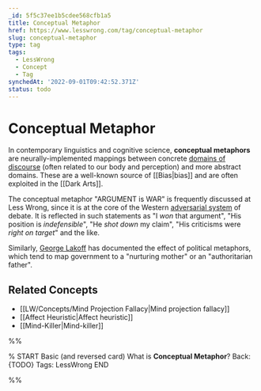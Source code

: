 ```yaml
---
_id: 5f5c37ee1b5cdee568cfb1a5
title: Conceptual Metaphor
href: https://www.lesswrong.com/tag/conceptual-metaphor
slug: conceptual-metaphor
type: tag
tags:
  - LessWrong
  - Concept
  - Tag
synchedAt: '2022-09-01T09:42:52.371Z'
status: todo
---
```


# Conceptual Metaphor

In contemporary linguistics and cognitive science, **conceptual metaphors** are neurally-implemented mappings between concrete [domains of discourse](https://wiki.lesswrong.com/wiki/domain_of_discourse) (often related to our body and perception) and more abstract domains. These are a well-known source of [[Bias|bias]] and are often exploited in the [[Dark Arts]].

The conceptual metaphor "ARGUMENT is WAR" is frequently discussed at Less Wrong, since it is at the core of the Western [adversarial system](https://wiki.lesswrong.com/wiki/adversarial_system) of debate. It is reflected in such statements as "I *won* that argument", "His position is *indefensible*", "He *shot down* my claim", "His criticisms were *right on target*" and the like.

Similarly, [George Lakoff](https://en.wikipedia.org/wiki/George_Lakoff) has documented the effect of political metaphors, which tend to map government to a "nurturing mother" or an "authoritarian father".

## Related Concepts

- [[LW/Concepts/Mind Projection Fallacy|Mind projection fallacy]]
- [[Affect Heuristic|Affect heuristic]]
- [[Mind-Killer|Mind-killer]]


%%

% START
Basic (and reversed card)
What is **Conceptual Metaphor**?
Back: {TODO}
Tags: LessWrong
END
<!--ID: 1663157013410-->


%%
	

